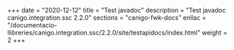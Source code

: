 +++
date        = "2020-12-12"
title       = "Test javadoc"
description = "Test javadoc canigo.integration.ssc 2.2.0"
sections    = "canigo-fwk-docs"
enllac		= "/documentacio-llibreries/canigo.integration.ssc/2.2.0/site/testapidocs/index.html"
weight		= 2
+++
